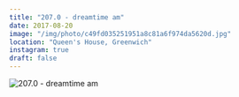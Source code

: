 ```yaml
---
title: "207.0 - dreamtime am"
date: 2017-08-20
image: "/img/photo/c49fd035251951a8c81a6f974da5620d.jpg"
location: "Queen's House, Greenwich"
instagram: true
draft: false
---
```


![207.0 - dreamtime am](/img/photo/c49fd035251951a8c81a6f974da5620d.jpg)
